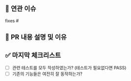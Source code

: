 ## 📌 연관 이슈

fixes #

## 🎯 PR 내용 설명 및 이유

## ✅ 마지막 체크리스트

- [ ] 관련 테스트를 모두 작성하였는가? (테스트가 필요없다면 PASS)
- [ ] 기존의 기능들은 여전히 잘 동작하는가?
